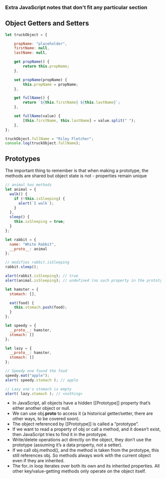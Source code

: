 ### Extra JavaScript notes that don't fit any particular section

## Object Getters and Setters
```javascript
let truckObject = {

    propName: "placeholder",
    firstName: null,
    lastName: null,

    get propName() {
        return this.propName;
    },

    set propName(propName) {
        this.propName = propName;
    },

    get fullName() {
        return `${this.firstName} ${this.lastName}`;
    },

    set fullName(value) {
        [this.firstName, this.lastName] = value.split(" ");
    },
};

truckObject.fullName = "Riley Fletcher";
console.log(truckObject.fullName);
```
## Prototypes
The important thing to remember is that when making a prototype, the methods are shared but object state is not - properties remain unique
```javascript
// animal has methods
let animal = {
  walk() {
    if (!this.isSleeping) {
      alert(`I walk`);
    }
  },
  sleep() {
    this.isSleeping = true;
  }
};

let rabbit = {
  name: "White Rabbit",
  __proto__: animal
};

// modifies rabbit.isSleeping
rabbit.sleep();

alert(rabbit.isSleeping); // true
alert(animal.isSleeping); // undefined (no such property in the prototype)

let hamster = {
  stomach: [],

  eat(food) {
    this.stomach.push(food);
  }
};

let speedy = {
  __proto__: hamster,
  stomach: []
};

let lazy = {
  __proto__: hamster,
  stomach: []
};

// Speedy one found the food
speedy.eat("apple");
alert( speedy.stomach ); // apple

// Lazy one's stomach is empty
alert( lazy.stomach ); // <nothing>
```
* In JavaScript, all objects have a hidden [[Prototype]] property that’s either another object or null.
* We can use obj.__proto__ to access it (a historical getter/setter, there are other ways, to be covered soon).
* The object referenced by [[Prototype]] is called a “prototype”.
* If we want to read a property of obj or call a method, and it doesn’t exist, then JavaScript tries to find it in the prototype.
* Write/delete operations act directly on the object, they don’t use the prototype (assuming it’s a data property, not a setter).
* If we call obj.method(), and the method is taken from the prototype, this still references obj. So methods always work with the current object even if they are inherited.
* The for..in loop iterates over both its own and its inherited properties. All other key/value-getting methods only operate on the object itself.


